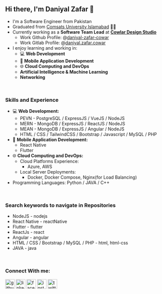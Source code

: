 ## Hi there, I'm Daniyal Zafar 👋
* I'm a Software Engineer from Pakistan 
* Graduated from [Comsats University Islamabad](https://www.comsats.edu.pk/) 👨‍🎓
* Currently working as a **Software Team Lead** at [**Cowlar Design Studio**](https://cowlardesignstudio.com/)
  * Work Github Profile: @[daniyal-zafar-cowar](https://github.com/daniyal-zafar-cowlar)
  * Work Gitlab Profile: @[daniyal.zafar.cowar](https://gitlab.com/daniyal.zafar.cowlar)
* I enjoy learning and working in:
  * 💻 **Web Development** 
  * 📱 **Mobile Application Development** 
  * 🌐 **Cloud Computing and DevOps** 
  * **Artificial Intelligence & Machine Learning**
  * **Networking**

<br/>

### Skills and Experience

* 💻 **Web Development:**
  * PEVN - PostgreSQL / ExpressJS / VueJS / NodeJS
  * MERN - MongoDB / ExpressJS / ReactJS / NodeJS
  * MEAN - MongoDB / ExpressJS / Angular / NodeJS
  * HTML / CSS / TailwindCSS / Bootstrap / Javascript / MySQL / PHP
* 📱 **Mobile Application Development:**
  * React Native
  * Flutter
* 🌐 **Cloud Computing and DevOps:**
  * Cloud Platforms Experience:
    * Azure, AWS
  * Local Server Deployments: 
    * Docker, Docker Compose, Nginx(for Load Balancing) 
* Programming Languages: Python / JAVA / C++

<br/>

### Search keywords to navigate in Repositories

* NodeJS - nodejs
* React Native - reactNative
* Flutter - flutter
* ReactJs - react
* Angular - angular
* HTML / CSS / Bootstrap / MySQL / PHP - html, html-css
* JAVA - java

<br/>

### Connect With me:
[<img src='https://cdn.jsdelivr.net/npm/simple-icons@3.0.1/icons/github.svg' alt='github' height='30'>](https://github.com/daniyalzafarm)  [<img src='https://cdn.jsdelivr.net/npm/simple-icons@3.0.1/icons/linkedin.svg' alt='linkedin' height='30'>](https://www.linkedin.com/in/daniyalzafarm/)  [<img src='https://cdn.jsdelivr.net/npm/simple-icons@3.0.1/icons/facebook.svg' alt='facebook' height='30'>](https://www.facebook.com/daniyalzafarm)  [<img src='https://cdn.jsdelivr.net/npm/simple-icons@3.0.1/icons/instagram.svg' alt='instagram' height='30'>](https://www.instagram.com/daniyalzafarm/)  [<img src='https://cdn.jsdelivr.net/npm/simple-icons@3.0.1/icons/twitter.svg' alt='twitter' height='30'>](https://twitter.com/daniyalzafarm)  

